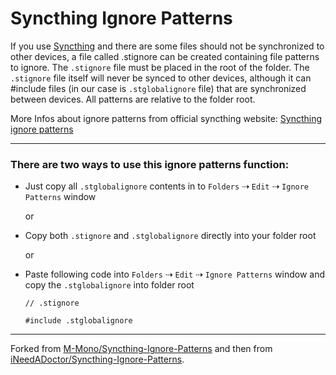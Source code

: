 # Syncthing Ignore Patterns
If you use [Syncthing](https://syncthing.net/) and there are some files should not be synchronized to other devices, a file called .stignore can be created containing file patterns to ignore. The ```.stignore``` file must be placed in the root of the folder. The ```.stignore``` file itself will never be synced to other devices, although it can #include files (in our case is ```.stglobalignore``` file) that are synchronized between devices. All patterns are relative to the folder root.

More Infos about ignore patterns from official syncthing website: [Syncthing ignore patterns](https://docs.syncthing.net/users/ignoring.html)

---

### There are two ways to use this ignore patterns function:

* Just copy all ```.stglobalignore``` contents in to ```Folders``` ⇢ ```Edit``` ⇢ ```Ignore Patterns``` window

    or
* Copy both ```.stignore``` and ```.stglobalignore``` directly into your folder root

    or

* Paste following code into ```Folders``` ⇢ ```Edit``` ⇢ ```Ignore Patterns``` window and copy the ```.stglobalignore``` into folder root
    ```     
    // .stignore

    #include .stglobalignore
    ```

---

Forked from [M-Mono/Syncthing-Ignore-Patterns](https://github.com/M-Mono/Syncthing-Ignore-Patterns)
and then from [iNeedADoctor/Syncthing-Ignore-Patterns](https://codeberg.org/iNeedADoctor/Syncthing-Ignore-Patterns).
